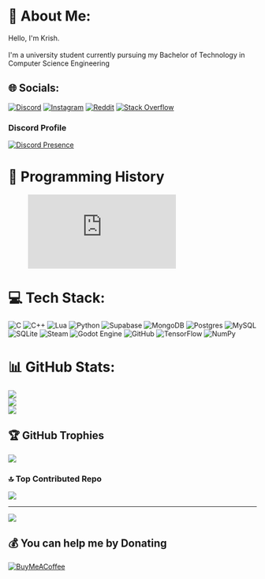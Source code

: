 # 💫 About Me:
Hello, I'm Krish.<br><br>I'm a university student currently pursuing my Bachelor of Technology in Computer Science Engineering<br>


## 🌐 Socials:
[![Discord](https://img.shields.io/badge/Discord-%237289DA.svg?logo=discord&logoColor=white)](https://discord.gg/https://discord.com/invite/KBjZm2ytU9) [![Instagram](https://img.shields.io/badge/Instagram-%23E4405F.svg?logo=Instagram&logoColor=white)](https://instagram.com/krishpy_chips) [![Reddit](https://img.shields.io/badge/Reddit-%23FF4500.svg?logo=Reddit&logoColor=white)](https://reddit.com/user/Jiggly-Balls) [![Stack Overflow](https://img.shields.io/badge/-Stackoverflow-FE7A16?logo=stack-overflow&logoColor=white)](https://stackoverflow.com/users/22124711) 
### Discord Profile
[![Discord Presence](https://lanyard.cnrad.dev/api/1022085572719808542)](https://discord.com/users/1022085572719808542)


# 📃 Programming History
<figure><embed src="https://wakatime.com/share/@9cc74664-2204-4d7b-90e2-5ea7f9156dda/75f8ca16-1fe7-4e2e-87d8-843917923054.svg"></embed></figure>


# 💻 Tech Stack:
![C](https://img.shields.io/badge/c-%2300599C.svg?style=flat&logo=c&logoColor=white) ![C++](https://img.shields.io/badge/c++-%2300599C.svg?style=flat&logo=c%2B%2B&logoColor=white) ![Lua](https://img.shields.io/badge/lua-%232C2D72.svg?style=flat&logo=lua&logoColor=white) ![Python](https://img.shields.io/badge/python-3670A0?style=flat&logo=python&logoColor=ffdd54) ![Supabase](https://img.shields.io/badge/Supabase-3ECF8E?style=flat&logo=supabase&logoColor=white) ![MongoDB](https://img.shields.io/badge/MongoDB-%234ea94b.svg?style=flat&logo=mongodb&logoColor=white) ![Postgres](https://img.shields.io/badge/postgres-%23316192.svg?style=flat&logo=postgresql&logoColor=white) ![MySQL](https://img.shields.io/badge/mysql-4479A1.svg?style=flat&logo=mysql&logoColor=white) ![SQLite](https://img.shields.io/badge/sqlite-%2307405e.svg?style=flat&logo=sqlite&logoColor=white) ![Steam](https://img.shields.io/badge/steam-%23000000.svg?style=flat&logo=steam&logoColor=white) ![Godot Engine](https://img.shields.io/badge/GODOT-%23FFFFFF.svg?style=flat&logo=godot-engine) ![GitHub](https://img.shields.io/badge/github-%23121011.svg?style=flat&logo=github&logoColor=white) ![TensorFlow](https://img.shields.io/badge/TensorFlow-%23FF6F00.svg?style=flat&logo=TensorFlow&logoColor=white) ![NumPy](https://img.shields.io/badge/numpy-%23013243.svg?style=flat&logo=numpy&logoColor=white)
# 📊 GitHub Stats:
![](https://github-readme-stats.vercel.app/api?username=Jiggly-Balls&theme=dark&hide_border=false&include_all_commits=true&count_private=true)<br/>
![](https://github-readme-streak-stats.herokuapp.com/?user=Jiggly-Balls&theme=dark&hide_border=false)<br/>
![](https://github-readme-stats.vercel.app/api/top-langs/?username=Jiggly-Balls&theme=dark&hide_border=false&include_all_commits=true&count_private=true&layout=compact)

## 🏆 GitHub Trophies
![](https://github-profile-trophy.vercel.app/?username=Jiggly-Balls&theme=onedark&no-frame=false&no-bg=true&margin-w=4)

### 🔝 Top Contributed Repo
![](https://github-contributor-stats.vercel.app/api?username=Jiggly-Balls&limit=5&theme=monokai&combine_all_yearly_contributions=true)

---
[![](https://visitcount.itsvg.in/api?id=Jiggly-Balls&icon=9&color=10)](https://visitcount.itsvg.in)

  ## 💰 You can help me by Donating
  [![BuyMeACoffee](https://img.shields.io/badge/Buy%20Me%20a%20Coffee-ffdd00?style=for-the-badge&logo=buy-me-a-coffee&logoColor=black)](https://buymeacoffee.com/https://studio.buymeacoffee.com/dashboard) 

  
<!-- Proudly created with GPRM ( https://gprm.itsvg.in ) -->